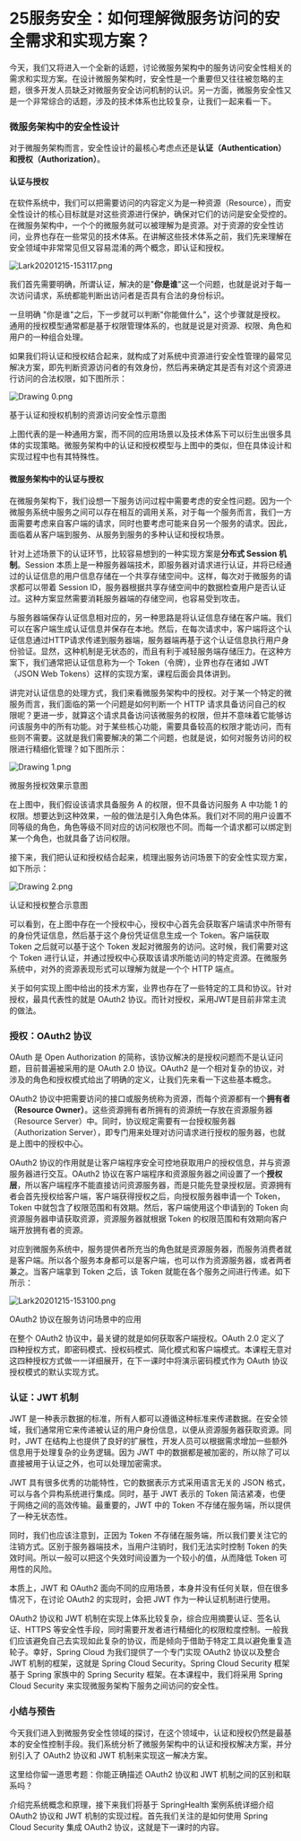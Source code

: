 # 25服务安全：如何理解微服务访问的安全需求和实现方案？

今天，我们又将进入一个全新的话题，讨论微服务架构中的服务访问安全性相关的需求和实现方案。在设计微服务架构时，安全性是一个重要但又往往被忽略的主题，很多开发人员缺乏对微服务安全访问机制的认识。另一方面，微服务安全性又是一个非常综合的话题，涉及的技术体系也比较复杂，让我们一起来看一下。

### 微服务架构中的安全性设计

对于微服务架构而言，安全性设计的最核心考虑点还是**认证（Authentication）**和**授权（Authorization）**。

#### 认证与授权

在软件系统中，我们可以把需要访问的内容定义为是一种资源（Resource），而安全性设计的核心目标就是对这些资源进行保护，确保对它们的访问是安全受控的。在微服务架构中，一个个的微服务就可以被理解为是资源。对于资源的安全性访问，业界也存在一些常见的技术体系。在讲解这些技术体系之前，我们先来理解在安全领域中非常常见但又容易混淆的两个概念，即认证和授权。


<Image alt="Lark20201215-153117.png" src="https://s0.lgstatic.com/i/image/M00/89/7A/CgqCHl_YZyWAbDX6AAV1elL6Gts541.png"/> 


我们首先需要明确，所谓认证，解决的是"**你是谁**"这一个问题，也就是说对于每一次访问请求，系统都能判断出访问者是否具有合法的身份标识。

一旦明确 "你是谁"之后，下一步就可以判断"你能做什么"，这个步骤就是授权。通用的授权模型通常都是基于权限管理体系的，也就是说是对资源、权限、角色和用户的一种组合处理。

如果我们将认证和授权结合起来，就构成了对系统中资源进行安全性管理的最常见解决方案，即先判断资源访问者的有效身份，然后再来确定其是否有对这个资源进行访问的合法权限，如下图所示：


<Image alt="Drawing 0.png" src="https://s0.lgstatic.com/i/image/M00/89/6D/Ciqc1F_YZnaAHkq8AAAtOzs4KsM610.png"/> 
  
基于认证和授权机制的资源访问安全性示意图

上图代表的是一种通用方案，而不同的应用场景以及技术体系下可以衍生出很多具体的实现策略。微服务架构中的认证和授权模型与上图中的类似，但在具体设计和实现过程中也有其特殊性。

#### 微服务架构中的认证与授权

在微服务架构下，我们设想一下服务访问过程中需要考虑的安全性问题。因为一个微服务系统中服务之间可以存在相互的调用关系，对于每一个服务而言，我们一方面需要考虑来自客户端的请求，同时也要考虑可能来自另一个服务的请求。因此，面临着从客户端到服务、从服务到服务的多种认证和授权场景。

针对上述场景下的认证环节，比较容易想到的一种实现方案是**分布式 Session 机制**。Session 本质上是一种服务器端技术，即服务器对请求进行认证，并将已经通过的认证信息的用户信息存储在一个共享存储空间中。这样，每次对于微服务的请求都可以带着 Session ID，服务器根据共享存储空间中的数据检查用户是否认证过。这种方案显然需要消耗服务器端的存储空间，也容易受到攻击。

与服务器端保存认证信息相对应的，另一种思路是将认证信息存储在客户端。我们可以在客户端生成认证信息并保存在本地。然后，在每次请求中，客户端将这个认证信息通过HTTP请求传递到服务器端，服务器端再基于这个认证信息执行用户身份验证。显然，这种机制是无状态的，而且有利于减轻服务端存储压力。在这种方案下，我们通常把认证信息称为一个 Token（令牌），业界也存在诸如 JWT（JSON Web Tokens）这样的实现方案，课程后面会具体讲到。

讲完对认证信息的处理方式，我们来看微服务架构中的授权。对于某一个特定的微服务而言，我们面临的第一个问题是如何判断一个 HTTP 请求具备访问自己的权限呢？更进一步，就算这个请求具备访问该微服务的权限，但并不意味着它能够访问该服务中的所有功能。对于某些核心功能，需要具备较高的权限才能访问，而有些则不需要。这就是我们需要解决的第二个问题，也就是说，如何对服务访问的权限进行精细化管理？如下图所示：


<Image alt="Drawing 1.png" src="https://s0.lgstatic.com/i/image/M00/89/79/CgqCHl_YZoeAKoQkAAAxAJxql5w313.png"/> 
  
微服务授权效果示意图

在上图中，我们假设该请求具备服务 A 的权限，但不具备访问服务 A 中功能 1 的权限。想要达到这种效果，一般的做法是引入角色体系。我们对不同的用户设置不同等级的角色，角色等级不同对应的访问权限也不同。而每一个请求都可以绑定到某一个角色，也就具备了访问权限。

接下来，我们把认证和授权结合起来，梳理出服务访问场景下的安全性实现方案，如下所示：


<Image alt="Drawing 2.png" src="https://s0.lgstatic.com/i/image2/M01/01/4A/CgpVE1_YZpCAVQXGAABA1q4T9ok354.png"/> 
  
认证和授权整合示意图

可以看到，在上图中存在一个授权中心，授权中心首先会获取客户端请求中所带有的身份凭证信息，然后基于这个身份凭证信息生成一个 Token。客户端获取 Token 之后就可以基于这个 Token 发起对微服务的访问。这时候，我们需要对这个 Token 进行认证，并通过授权中心获取该请求所能访问的特定资源。在微服务系统中，对外的资源表现形式可以理解为就是一个个 HTTP 端点。

关于如何实现上图中给出的技术方案，业界也存在了一些特定的工具和协议。针对授权，最具代表性的就是 OAuth2 协议。而针对授权，采用JWT是目前非常主流的做法。

### 授权：OAuth2 协议

OAuth 是 Open Authorization 的简称，该协议解决的是授权问题而不是认证问题，目前普遍被采用的是 OAuth 2.0 协议。OAuth2 是一个相对复杂的协议，对涉及的角色和授权模式给出了明确的定义，让我们先来看一下这些基本概念。

OAuth2 协议中把需要访问的接口或服务统称为资源，而每个资源都有一个**拥有者（Resource Owner）**。这些资源拥有者所拥有的资源统一存放在资源服务器（Resource Server）中。同时，协议规定需要有一台授权服务器（Authorization Server），即专门用来处理对访问请求进行授权的服务器，也就是上图中的授权中心。

OAuth2 协议的作用就是让客户端程序安全可控地获取用户的授权信息，并与资源服务器进行交互。OAuth2 协议在客户端程序和资源服务器之间设置了一个**授权层**，所以客户端程序不能直接访问资源服务器，而是只能先登录授权层。资源拥有者会首先授权给客户端，客户端获得授权之后，向授权服务器申请一个 Token，Token 中就包含了权限范围和有效期。然后，客户端使用这个申请到的 Token 向资源服务器申请获取资源，资源服务器就根据 Token 的权限范围和有效期向客户端开放拥有者的资源。

对应到微服务系统中，服务提供者所充当的角色就是资源服务器，而服务消费者就是客户端。所以各个服务本身都可以是客户端，也可以作为资源服务器，或者两者兼之。当客户端拿到 Token 之后，该 Token 就能在各个服务之间进行传递。如下所示：


<Image alt="Lark20201215-153100.png" src="https://s0.lgstatic.com/i/image2/M01/01/4A/CgpVE1_YZp-AMWTWAAH1ElZc_cc663.png"/> 
  
OAuth2 协议在服务访问场景中的应用

在整个 OAuth2 协议中，最关键的就是如何获取客户端授权。OAuth 2.0 定义了四种授权方式，即密码模式、授权码模式、简化模式和客户端模式。本课程无意对这四种授权方式做一一详细展开，在下一课时中将演示密码模式作为 OAuth 协议授权模式的默认实现方式。

### 认证：JWT 机制

JWT 是一种表示数据的标准，所有人都可以遵循这种标准来传递数据。在安全领域，我们通常用它来传递被认证的用户身份信息，以便从资源服务器获取资源。同时，JWT 在结构上也提供了良好的扩展性，开发人员可以根据需求增加一些额外信息用于处理复杂的业务逻辑。因为 JWT 中的数据都是被加密的，所以除了可以直接被用于认证之外，也可以处理加密需求。

JWT 具有很多优秀的功能特性，它的数据表示方式采用语言无关的 JSON 格式，可以与各个异构系统进行集成。同时，基于 JWT 表示的 Token 简洁紧凑，也便于网络之间的高效传输。最重要的，JWT 中的 Token 不存储在服务端，所以提供了一种无状态性。

同时，我们也应该注意到，正因为 Token 不存储在服务端，所以我们要关注它的注销方式。区别于服务器端技术，当用户注销时，我们无法实时控制 Token 的失效时间。所以一般可以把这个失效时间设置为一个较小的值，从而降低 Token 可用性的风险。

本质上，JWT 和 OAuth2 面向不同的应用场景，本身并没有任何关联，但在很多情况下，在讨论 OAuth2 的实现时，会把 JWT 作为一种认证机制进行使用。

OAuth2 协议和 JWT 机制在实现上体系比较复杂，综合应用摘要认证、签名认证、HTTPS 等安全性手段，同时需要开发者进行精细化的权限粒度控制。一般我们应该避免自己去实现如此复杂的协议，而是倾向于借助于特定工具以避免重复造轮子。幸好，Spring Cloud 为我们提供了一个专门实现 OAuth2 协议以及整合 JWT 机制的框架，这就是 Spring Cloud Security。Spring Cloud Security 框架基于 Spring 家族中的 Spring Security 框架。在本课程中，我们将采用 Spring Cloud Security 来实现微服务架构下服务之间访问的安全性。

### 小结与预告

今天我们进入到微服务安全性领域的探讨，在这个领域中，认证和授权仍然是最基本的安全性控制手段。我们系统分析了微服务架构中的认证和授权解决方案，并分别引入了 OAuth2 协议和 JWT 机制来实现这一解决方案。

这里给你留一道思考题：你能正确描述 OAuth2 协议和 JWT 机制之间的区别和联系吗？

介绍完系统概念和原理，接下来我们将基于 SpringHealth 案例系统详细介绍 OAuth2 协议和 JWT 机制的实现过程。首先我们关注的是如何使用 Spring Cloud Security 集成 OAuth2 协议，这就是下一课时的内容。

